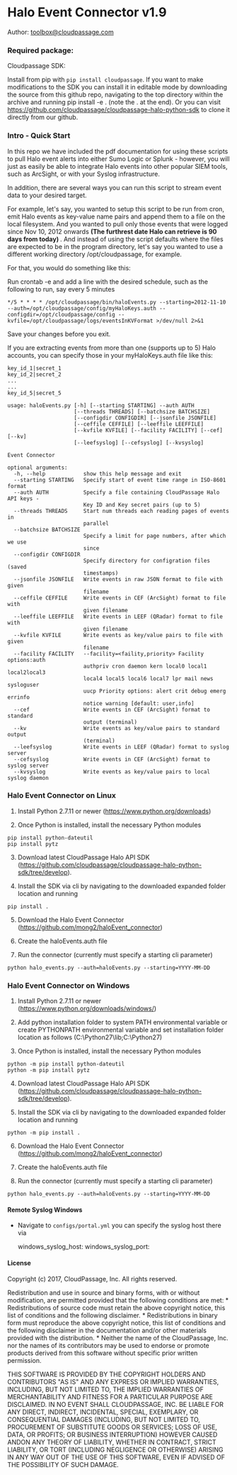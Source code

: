 # Halo Event Connector v1.9

Author: toolbox@cloudpassage.com

### Required package:
Cloudpassage SDK:

Install from pip with `pip install cloudpassage`. If you want to make modifications to the SDK you can install it in editable mode by downloading the source from this github repo, navigating to the top directory within the archive and running pip install -e . (note the . at the end). Or you can visit https://github.com/cloudpassage/cloudpassage-halo-python-sdk to clone it directly from our github.

### Intro - Quick Start
In this repo we have included the pdf documentation for using these scripts to pull Halo event alerts into either Sumo Logic or Splunk - however, you will just as easily be able to integrate Halo events into other popular SIEM tools, such as ArcSight, or with your Syslog infrastructure.

In addition, there are several ways you can run this script to stream event data to your desired target.

For example, let's say, you wanted to setup this script to be run from cron, emit Halo events as key-value name pairs and append them to a file on the local filesystem. And you wanted to pull only those events that were logged since Nov 10, 2012 onwards <b> (The furthrest date Halo can retrieve is 90 days from today) </b>. And instead of using the script defaults where the files are expected to be in the program directory, let's say you wanted to use a different working directory /opt/cloudpassage, for example.

For that, you would do something like this:

Run crontab -e and add a line with the desired schedule, such as the following to run, say every 5 minutes

```
*/5 * * * * /opt/cloudpassage/bin/haloEvents.py --starting=2012-11-10 --auth=/opt/cloudpassage/config/myHaloKeys.auth --configdir=/opt/cloudpassage/config --kvfile=/opt/cloudpassage/logs/eventsInKVFormat >/dev/null 2>&1
```

Save your changes before you exit.

If you are extracting events from more than one (supports up to 5) Halo accounts, you can specify those in your myHaloKeys.auth file like this:

```
key_id_1|secret_1
key_id_2|secret_2
...
...
key_id_5|secret_5
```

```
usage: haloEvents.py [-h] [--starting STARTING] --auth AUTH
                     [--threads THREADS] [--batchsize BATCHSIZE]
                     [--configdir CONFIGDIR] [--jsonfile JSONFILE]
                     [--ceffile CEFFILE] [--leeffile LEEFFILE]
                     [--kvfile KVFILE] [--facility FACILITY] [--cef] [--kv]
                     [--leefsyslog] [--cefsyslog] [--kvsyslog]

Event Connector

optional arguments:
  -h, --help            show this help message and exit
  --starting STARTING   Specify start of event time range in ISO-8601 format
  --auth AUTH           Specify a file containing CloudPassage Halo API keys -
                        Key ID and Key secret pairs (up to 5)
  --threads THREADS     Start num threads each reading pages of events in
                        parallel
  --batchsize BATCHSIZE
                        Specify a limit for page numbers, after which we use
                        since
  --configdir CONFIGDIR
                        Specify directory for configration files (saved
                        timestamps)
  --jsonfile JSONFILE   Write events in raw JSON format to file with given
                        filename
  --ceffile CEFFILE     Write events in CEF (ArcSight) format to file with
                        given filename
  --leeffile LEEFFILE   Write events in LEEF (QRadar) format to file with
                        given filename
  --kvfile KVFILE       Write events as key/value pairs to file with given
                        filename
  --facility FACILITY   --facility=<faility,priority> Facility options:auth
                        authpriv cron daemon kern local0 local1 local2local3
                        local4 local5 local6 local7 lpr mail news sysloguser
                        uucp Priority options: alert crit debug emerg errinfo
                        notice warning [default: user,info]
  --cef                 Write events in CEF (ArcSight) format to standard
                        output (terminal)
  --kv                  Write events as key/value pairs to standard output
                        (terminal)
  --leefsyslog          Write events in LEEF (QRadar) format to syslog server
  --cefsyslog           Write events in CEF (ArcSight) format to syslog server
  --kvsyslog            Write events as key/value pairs to local syslog daemon
```
### Halo Event Connector on Linux

1. Install Python 2.7.11 or newer (https://www.python.org/downloads) 

2. Once Python is installed, install the necessary Python modules

```
pip install python-dateutil
pip install pytz
```

3. Download latest CloudPassage Halo API SDK (https://github.com/cloudpassage/cloudpassage-halo-python-sdk/tree/develop). 

4. Install the SDK via cli by navigating to the downloaded expanded folder location and running 

```
pip install .
```

5. Download the Halo Event Connector (https://github.com/mong2/haloEvent_connector)

6. Create the haloEvents.auth file

7. Run the connector (currently must specify a starting cli parameter)

```
python halo_events.py --auth=haloEvents.py --starting=YYYY-MM-DD
```

### Halo Event Connector on Windows

1. Install Python 2.7.11 or newer (https://www.python.org/downloads/windows/)

2. Add python installation folder to system PATH environmental variable or create PYTHONPATH environmental variable and set installation folder location as follows (C:\Python27\lib;C:\Python27)

3. Once Python is installed, install the necessary Python modules

```
python -m pip install python-dateutil
python -m pip install pytz
```

4. Download latest CloudPassage Halo API SDK (https://github.com/cloudpassage/cloudpassage-halo-python-sdk/tree/develop). 

5. Install the SDK via cli by navigating to the downloaded expanded folder location and running 

```
python -m pip install .
```

6. Download the Halo Event Connector (https://github.com/mong2/haloEvent_connector)

7. Create the haloEvents.auth file

8. Run the connector (currently must specify a starting cli parameter)

```
python halo_events.py --auth=haloEvents.py --starting=YYYY-MM-DD
```

#### Remote Syslog Windows
* Navigate to `configs/portal.yml` you can specify the syslog host there via
  
  windows_syslog_host:
  windows_syslog_port:



#### License

Copyright (c) 2017, CloudPassage, Inc.
All rights reserved.

Redistribution and use in source and binary forms, with or without modification,
are permitted provided that the following conditions are met:
    * Redistributions of source code must retain the above copyright
      notice, this list of conditions and the following disclaimer.
    * Redistributions in binary form must reproduce the above copyright
      notice, this list of conditions and the following disclaimer in the
      documentation and/or other materials provided with the distribution.
    * Neither the name of the CloudPassage, Inc. nor the
      names of its contributors may be used to endorse or promote products
      derived from this software without specific prior written permission.

THIS SOFTWARE IS PROVIDED BY THE COPYRIGHT HOLDERS AND CONTRIBUTORS "AS IS" AND
ANY EXPRESS OR IMPLIED WARRANTIES, INCLUDING, BUT NOT LIMITED TO, THE IMPLIED
WARRANTIES OF MERCHANTABILITY AND FITNESS FOR A PARTICULAR PURPOSE ARE
DISCLAIMED. IN NO EVENT SHALL CLOUDPASSAGE, INC. BE LIABLE FOR ANY DIRECT,
INDIRECT, INCIDENTAL, SPECIAL, EXEMPLARY, OR CONSEQUENTIAL DAMAGES (INCLUDING,
BUT NOT LIMITED TO, PROCUREMENT OF SUBSTITUTE GOODS OR SERVICES; LOSS OF USE,
DATA, OR PROFITS; OR BUSINESS INTERRUPTION) HOWEVER CAUSED ANDON ANY THEORY OF
LIABILITY, WHETHER IN CONTRACT, STRICT LIABILITY, OR TORT (INCLUDING NEGLIGENCE
OR OTHERWISE) ARISING IN ANY WAY OUT OF THE USE OF THIS SOFTWARE, EVEN IF
ADVISED OF THE POSSIBILITY OF SUCH DAMAGE.
<!---
#CPTAGS:community-supported integration archive
#TBICON:images/python_icon.png
-->

